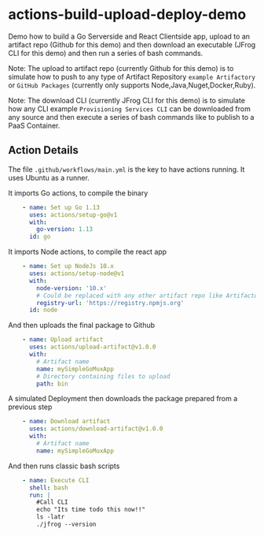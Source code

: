 # actions-build-upload-deploy-demo

Demo how to build a Go Serverside and React Clientside app, upload to an artifact repo (Github for this demo) and then download an executable (JFrog CLI for this demo) and then run a series of bash commands.

Note: The upload to artifact repo (currently Github for this demo) is to simulate how to push to any type of Artifact Repository `example Artifactory` or `GitHub Packages` (currently only supports Node,Java,Nuget,Docker,Ruby).

Note: The download CLI (currently JFrog CLI for this demo) is to simulate how any CLI example `Provisioning Services CLI` can be downloaded from any source and then execute a series of bash commands like to publish to a PaaS Container.

## Action Details

The file `.github/workflows/main.yml` is the key to have actions running. It uses Ubuntu as a runner.

It imports Go actions, to compile the binary

```yml
    - name: Set up Go 1.13
      uses: actions/setup-go@v1
      with:
        go-version: 1.13
      id: go
```

It imports Node actions, to compile the react app

```yml
    - name: Set up NodeJs 10.x
      uses: actions/setup-node@v1
      with:
        node-version: '10.x'
        # Could be replaced with any other artifact repo like Artifactory 
        registry-url: 'https://registry.npmjs.org'
      id: node

```

And then uploads the final package to Github

```yml
    - name: Upload artifact
      uses: actions/upload-artifact@v1.0.0
      with:
        # Artifact name
        name: mySimpleGoMuxApp
        # Directory containing files to upload
        path: bin
```

A simulated Deployment then downloads the package prepared from a previous step

```yml
    - name: Download artifact
      uses: actions/download-artifact@v1.0.0
      with:
        # Artifact name
        name: mySimpleGoMuxApp
```

And then runs classic bash scripts

```yml
    - name: Execute CLI
      shell: bash
      run: |
        #Call CLI
        echo "Its time todo this now!!"
        ls -latr
        ./jfrog --version
```